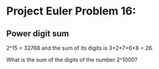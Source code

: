Project Euler Problem 16:
===========================

Power digit sum
-----------------


2^15 = 32768 and the sum of its digits is 3+2+7+6+8 = 26.

What is the sum of the digits of the number 2^1000?